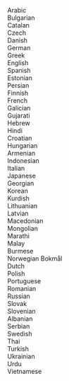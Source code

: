 
Arabic  
Bulgarian  
Catalan  
Czech  
Danish  
German  
Greek  
English  
Spanish  
Estonian  
Persian  
Finnish  
French  
Galician  
Gujarati  
Hebrew  
Hindi  
Croatian  
Hungarian  
Armenian  
Indonesian  
Italian  
Japanese  
Georgian  
Korean  
Kurdish  
Lithuanian  
Latvian  
Macedonian  
Mongolian  
Marathi  
Malay  
Burmese  
Norwegian Bokmål  
Dutch  
Polish  
Portuguese  
Romanian  
Russian  
Slovak  
Slovenian  
Albanian  
Serbian  
Swedish  
Thai  
Turkish  
Ukrainian  
Urdu  
Vietnamese  
